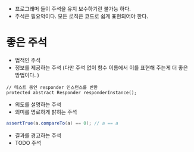 - 프로그래머 들이 주석을 유지 보수하기란 불가능 하다. 
- 주석은 필요악이다. 모든 로직은 코드로 쉽게 표현되어야 한다. 

# 좋은 주석 
- 법적인 주석 
- 정보를 제공하는 주석 (다만 주석 없이 함수 이름에서 이를 표현해 주는게 더 좋은 방법이다. )
```
// 테스트 중인 responder 인스턴스를 반환 
protected abstract Responder responderInstance();

```
- 의도를 설명하는 주석 
- 의미를 명료하게 밝히는 주석 
```java
assertTrue(a.compareTo(a) == 0); // a == a
```

- 결과를 경고하는 주석 
- TODO 주석